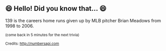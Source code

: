 ## :smile: Hello! Did you know that... :smile:
139 is the careers home runs given up by MLB pitcher Brian Meadows from 1998 to 2006.

<sup>(come back in 5 minutes for the next trivia)</sup>


<sup>Credits: http://numbersapi.com</sup>
